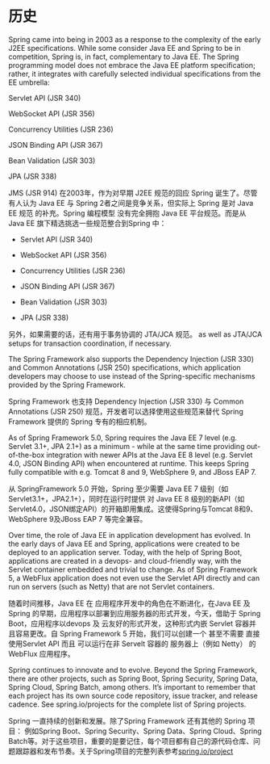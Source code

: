 # 历史
Spring came into being in 2003 as a response to the complexity of the early J2EE specifications. While some consider Java EE and Spring to be in competition, Spring is, in fact, complementary to Java EE. The Spring programming model does not embrace the Java EE platform specification; rather, it integrates with carefully selected individual specifications from the EE umbrella:

Servlet API (JSR 340)

WebSocket API (JSR 356)

Concurrency Utilities (JSR 236)

JSON Binding API (JSR 367)

Bean Validation (JSR 303)

JPA (JSR 338)

JMS (JSR 914)
在2003年，作为对早期 J2EE 规范的回应 Spring 诞生了。尽管有人认为 Java EE 与 Spring 2者之间是竞争关系，但实际上 Spring 是对 Java EE 规范 的补充。Spring 编程模型 没有完全拥抱 Java EE 平台规范。而是从 Java EE 旗下精选挑选一些规范整合到Spring 中：

* Servlet API (JSR 340) 

* WebSocket API (JSR 356)

* Concurrency Utilities (JSR 236)

* JSON Binding API (JSR 367)

* Bean Validation (JSR 303)

* JPA (JSR 338)

另外，如果需要的话，还有用于事务协调的 JTA/JCA 规范。 
as well as JTA/JCA setups for transaction coordination, if necessary.

The Spring Framework also supports the Dependency Injection (JSR 330) and Common Annotations (JSR 250) specifications, which application developers may choose to use instead of the Spring-specific mechanisms provided by the Spring Framework.

Spring Framework 也支持 Dependency Injection (JSR 330) 与 Common Annotations (JSR 250) 规范，开发者可以选择使用这些规范来替代 Spring Framework 提供的 Spring 专有的相应机制。

As of Spring Framework 5.0, Spring requires the Java EE 7 level (e.g. Servlet 3.1+, JPA 2.1+) as a minimum - while at the same time providing out-of-the-box integration with newer APIs at the Java EE 8 level (e.g. Servlet 4.0, JSON Binding API) when encountered at runtime. This keeps Spring fully compatible with e.g. Tomcat 8 and 9, WebSphere 9, and JBoss EAP 7.

从 SpringFramework 5.0 开始，Spring 至少需要 Java EE 7 级别（如Servlet3.1+，JPA2.1+），同时在运行时提供 对 Java EE 8 级别的新API（如Servlet4.0，JSON绑定API）的开箱即用集成。这使得Spring与Tomcat 8和9、WebSphere 9及JBoss EAP 7 等完全兼容。

Over time, the role of Java EE in application development has evolved. In the early days of Java EE and Spring, applications were created to be deployed to an application server. Today, with the help of Spring Boot, applications are created in a devops- and cloud-friendly way, with the Servlet container embedded and trivial to change. As of Spring Framework 5, a WebFlux application does not even use the Servlet API directly and can run on servers (such as Netty) that are not Servlet containers.

随着时间推移，Java EE 在 应用程序开发中的角色在不断进化，在Java EE 及 Spring 的早期，应用程序以部署到应用服务器的形式开发，今天，借助于 Spring Boot，应用程序以devops 及 云友好的形式开发，这种形式内嵌 Servlet 容器并且容易更改。自 Spring Framework 5 开始，我们可以创建一个 甚至不需要 直接使用Servlet API 而且 可以运行在非 Servelt 容器的 服务器上（例如 Netty）
的 WebFlux 应用程序。

Spring continues to innovate and to evolve. Beyond the Spring Framework, there are other projects, such as Spring Boot, Spring Security, Spring Data, Spring Cloud, Spring Batch, among others. It’s important to remember that each project has its own source code repository, issue tracker, and release cadence. See spring.io/projects for the complete list of Spring projects.

Spring 一直持续的创新和发展。除了Spring Framework 还有其他的 Spring 项目： 例如Spring Boot、Spring Security、Spring Data、Spring Cloud、Spring Batch等。对于这些项目，重要的是要记住，每个项目都有自己的源代码仓库、问题跟踪器和发布节奏。关于Spring项目的完整列表参考[spring.io/project](https://spring.io/projects)
